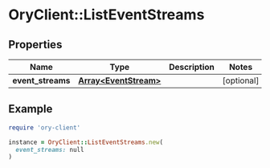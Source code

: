 # OryClient::ListEventStreams

## Properties

| Name | Type | Description | Notes |
| ---- | ---- | ----------- | ----- |
| **event_streams** | [**Array&lt;EventStream&gt;**](EventStream.md) |  | [optional] |

## Example

```ruby
require 'ory-client'

instance = OryClient::ListEventStreams.new(
  event_streams: null
)
```

